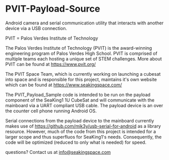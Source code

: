 # PVIT-Payload-Source
Android camera and serial communication utility that interacts with another device via a USB connection. 

PVIT = Palos Verdes Institute of Technology

The Palos Verdes Institute of Technology (PVIT) is the award-winning engineering program of Palos Verdes High School. PVIT is comprised of multiple teams each hosting a unique set of STEM challenges. More about PVIT can be found at https://www.pvit.org/

The PVIT Space Team, which is currently working on launching a cubesat into space and is responsible for this project, maintains it's own website which can be found at https://www.seakingspace.com/

The PVIT_Payload_Sample code is intended to be run on the payload component of the SeaKing1 1U CubeSat and will communicate with the mainboard via a UART compliant USB cable. The payload device is an over the counter cell phone running Android OS. 

Serial connections from the payload device to the mainboard currently makes use of https://github.com/mik3y/usb-serial-for-android as a library resource. However, much of the code from this project is intended for a larger scope and thus superfluos for SeaKing1's needs. Consequently, the code will be optimized (reduced to only what is needed) for speed.

questions? Contact us at info@seakingspace.com

